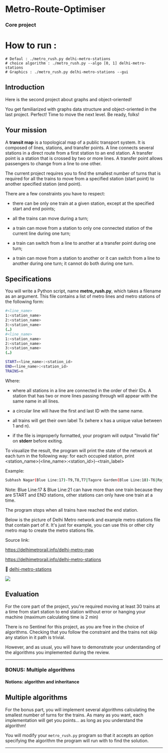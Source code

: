 # Metro-Route-Optimiser
### Core project

# How to run : 
	# Defaul : ./metro_rush.py delhi-metro-stations
	# choice algorithm : ./metro_rush.py --algo [0, 1] delhi-metro-stations
	# Graphics : ./metro_rush.py delhi-metro-stations --gui


## Introduction

Here is the second project about graphs and object-oriented!

You get familiarized with graphs data structure and object-oriented in the last project. Perfect! Time to move the next level. Be ready, folks!

## Your mission

A **transit map** is a topological map of a public transport system. It is composed of lines, stations, and transfer points. A line connects several stations in a direct route from a first station to an end station. A transfer point is a station that is crossed by two or more lines. A transfer point allows passengers to change from a line to one other.

The current project requires you to find the smallest number of turns that is required for all the trains to move from a specified station (start point) to another specified station (end point).

There are a few constraints you have to respect:

- there can be only one train at a given station, except at the specified start and end points;

- all the trains can move during a turn;

- a train can move from a station to only one connected station of the current line during one turn;

- a train can switch from a line to another at a transfer point during one turn;

- a train can move from a station to another or it can switch from a line to another during one turn; it cannot do both during one turn.

## Specifications

You will write a Python script, name **metro_rush.py**, which takes a filename as an argument. This file contains a list of metro lines and metro stations of the following form:

```bash
#<line_name>
1:<station_name>
2:<station_name>
3:<station_name>
(…)
#<line_name>
1:<station_name>
2:<station_name>
3:<station_name>
(…)

START=<line_name>:<station_id>
END=<line_name>:<station_id>
TRAINS=n
```

Where:

- where all stations in a line are connected in the order of their IDs. A station that has two or more lines passing through will appear with the same name in all lines.

- a circular line will have the first and last ID with the same name.

- all trains will get their own label Tx (where x has a unique value between 1 and n).

- if the file is improperly formatted, your program will output "Invalid file" on **stderr** before exiting.

To visualize the result, the program will print the state of the network at each turn in the following way: for each occupied station, print <station_name>(<line_name>:<station_id>)-<train_label>

Example:

```bash
Subhash Nagar(Blue Line:17)-T9,T8,T7|Tagore Garden(Blue Line:18)-T6|Rajouri Garden(Blue Line:19)-T5|Ramesh Nagar(Blue Line:20)-T4|Moti Nagar(Blue Line:21)-T3,T2,T1
```

Note: Blue Line:17 & Blue Line:21 can have more than one train because they are START and END stations, other stations can only have one train at a time.

The program stops when all trains have reached the end station.

Below is the picture of Delhi Metro network and example metro stations file that contain part of it. It's just for example, you can use this or other city metro map to create the metro stations file.

Source link:

https://delhimetrorail.info/delhi-metro-map

https://delhimetrorail.info/delhi-metro-stations

:page_facing_up: [delhi-metro-stations](/delhi-metro-stations)

![](https://delhimetrorail.info/Images/delhimetro-map_eng.jpg)

## Evaluation

For the core part of the project, you're required moving at least 30 trains at a time from start station to end station without error or hanging your machine (maximum calculating time is 2 min)

There is no Sentinel for this project, as you are free in the choice of algorithms. Checking that you follow the constraint and the trains not skip any station in it path is trivial.

However, and as usual, you will have to demonstrate your understanding of the algorithms you implemented during the review.

---

### BONUS: Multiple algorithms

#### Notions: algorithm and inheritance

## Multiple algorithms

For the bonus part, you will implement several algorithms calculating the smallest number of turns for the trains. As many as you want, each implementation will get you points... as long as you understand the algorithm!

You will modify your `metro_rush.py` program so that it accepts an option specifying the algorithm the program will run with to find the solution.

---

